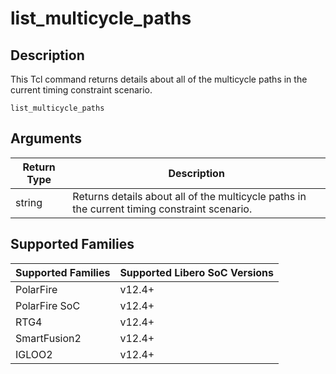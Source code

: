 # list_multicycle_paths

## Description 

This Tcl command returns details about all of the multicycle paths in the current timing constraint scenario.

```
list_multicycle_paths
```

## Arguments 

|Return Type|Description|
|-----------|-----------|
|string|Returns details about all of the multicycle paths in the current timing constraint scenario.|

## Supported Families 

|Supported Families|Supported Libero SoC Versions|
|------------------|-----------------------------|
|PolarFire|v12.4+|
|PolarFire SoC|v12.4+|
|RTG4|v12.4+|
|SmartFusion2|v12.4+|
|IGLOO2|v12.4+|

